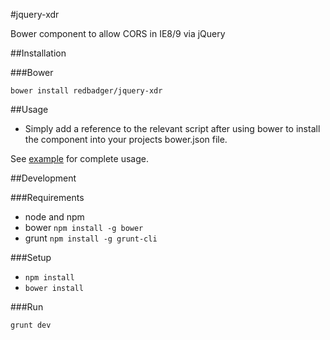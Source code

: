 #jquery-xdr

Bower component to allow CORS in IE8/9 via jQuery

##Installation

###Bower

`bower install redbadger/jquery-xdr`

##Usage

* Simply add a reference to the relevant script after using bower to install the component into your projects bower.json file.


See [example](https://github.com/redbadger/jquery-xdr/blob/master/example/index.html) for complete usage.

##Development

###Requirements

- node and npm
- bower `npm install -g bower`
- grunt `npm install -g grunt-cli`

###Setup

- `npm install`
- `bower install`

###Run

`grunt dev`
